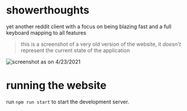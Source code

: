# showerthoughts

yet another reddit client
with a focus on being blazing fast and a full keyboard mapping to all features

> this is a screenshot of a very old version of the website, it *doesn't* represent the current state of the application

![screenshot as on 4/23/2021](https://github.com/HarshitJoshi9152/showerthoughts/blob/main/screenshot.PNG?raw=true)

# running the website

run `npm run start` to start the development server.
